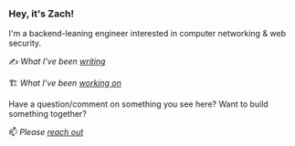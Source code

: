 ### Hey, it's Zach!

I'm a backend-leaning engineer interested in computer networking & web security.

✍️ *What I've been [writing](https://zachh.me/blog)*

🏗️ *What I've been [working on](https://zachh.me/projects)*

Have a question/comment on something you see here? Want to build something together?

📫 *Please [reach out](mailto:zmbalder@gmail.com)*
